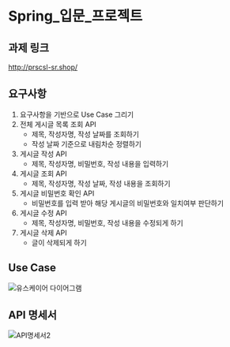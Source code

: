 # Spring_입문_프로젝트

## 과제 링크
http://prscsl-sr.shop/

## 요구사항
1. 요구사항을 기반으로 Use Case 그리기
2. 전체 게시글 목록 조회 API
    - 제목, 작성자명, 작성 날짜를 조회하기
    - 작성 날짜 기준으로 내림차순 정렬하기
3. 게시글 작성 API
    - 제목, 작성자명, 비밀번호, 작성 내용을 입력하기
4. 게시글 조회 API
    - 제목, 작성자명, 작성 날짜, 작성 내용을 조회하기 
5. 게시글 비밀번호 확인 API
    - 비밀번호를 입력 받아 해당 게시글의 비밀번호와 일치여부 판단하기
6. 게시글 수정 API
    - 제목, 작성자명, 비밀번호, 작성 내용을 수정되게 하기
7. 게시글 삭제 API
    - 글이 삭제되게 하기
    
## Use Case
![유스케이어 다이어그램](https://user-images.githubusercontent.com/110075438/184656512-d3a36147-0904-4ec3-a7f0-f16b8d3cfeb1.PNG)


## API 명세서
![API명세서2](https://user-images.githubusercontent.com/110075438/184660534-af901b28-e416-49b7-9bb4-0eb262ae73fa.PNG)
